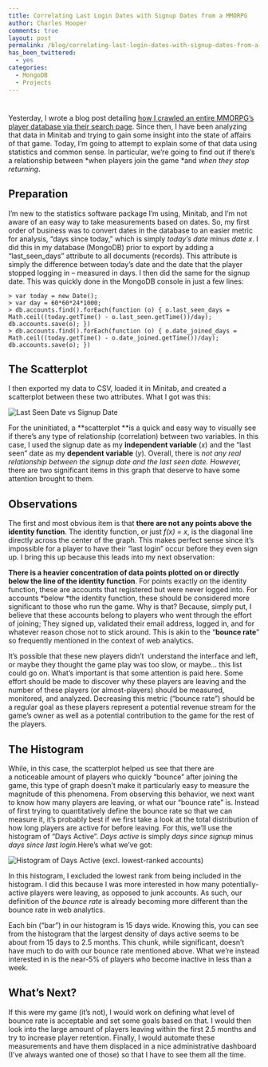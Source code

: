 ```yaml
---
title: Correlating Last Login Dates with Signup Dates from a MMORPG
author: Charles Hooper
comments: true
layout: post
permalink: /blog/correlating-last-login-dates-with-signup-dates-from-a-mmorpg/
has_been_twittered:
  - yes
categories:
  - MongoDB
  - Projects
---
```

# 

Yesterday, I wrote a blog post detailing [how I crawled an entire MMORPG’s player database via their search page][1]. Since then, I have been analyzing that data in Minitab and trying to gain some insight into the state of affairs of that game. Today, I’m going to attempt to explain some of that data using statistics and common sense. In particular, we’re going to find out if there’s a relationship between *when players join the game *and *when they stop returning*.

 [1]: http://www.charleshooper.net/blog/screen-scraping-search-results-for-information-retrieval/

## Preparation

I’m new to the statistics software package I’m using, Minitab, and I’m not aware of an easy way to take measurements based on dates. So, my first order of business was to convert dates in the database to an easier metric for analysis, “days since today,” which is simply *today’s date* minus *date x*. I did this in my database (MongoDB) prior to export by adding a “last\_seen\_days” attribute to all documents (records). This attribute is simply the difference between today’s date and the date that the player stopped logging in – measured in days. I then did the same for the signup date. This was quickly done in the MongoDB console in just a few lines:

    > var today = new Date();
    > var day = 60*60*24*1000;
    > db.accounts.find().forEach(function (o) { o.last_seen_days = Math.ceil((today.getTime() - o.last_seen.getTime())/day); db.accounts.save(o); })
    > db.accounts.find().forEach(function (o) { o.date_joined_days = Math.ceil((today.getTime() - o.date_joined.getTime())/day); db.accounts.save(o); })

## The Scatterplot

I then exported my data to CSV, loaded it in Minitab, and created a scatterplot between these two attributes. What I got was this:

![Last Seen Date vs Signup Date][2]

 [2]: http://cdn.subversity.net/cch-i/blogimgs/last_seen_vs_signup.jpg "Last Seen Date vs Signup Date"

For the uninitiated, a **scatterplot **is a quick and easy way to visually see if there’s any type of relationship (correlation) between two variables. In this case, I used the signup date as my **independent variable** (*x*) and the “last seen” date as my **dependent variable** (*y*). Overall, there is *not *any real relationship between the signup date and the last seen date. However*,* there are two significant items in this graph that deserve to have some attention brought to them.

## Observations

The first and most obvious item is that **there are not any points above the identity function**. The identity function, or just *f(x) = x*, is the diagonal line directly across the center of the graph. This makes perfect sense since it’s impossible for a player to have their “last login” occur before they even sign up. I bring this up because this leads into my next observation:

**There is a heavier concentration of data points plotted on or directly below the line of the identity function**. For points exactly *on* the identity function, these are accounts that registered but were never logged into. For accounts *below *the identity function, these should be considered more significant to those who run the game. Why is that? Because, simply put, I believe that these accounts belong to players who went through the effort of joining; They signed up, validated their email address, logged in, and for whatever reason chose not to stick around. This is akin to the “**bounce rate**” so frequently mentioned in the context of web analytics.

It’s possible that these new players didn’t  understand the interface and left, or maybe they thought the game play was too slow, or maybe… this list could go on. What’s important is that some attention is paid here. Some effort should be made to discover why these players are leaving and the number of these players (or almost-players) should be measured, monitored, and analyzed. Decreasing this metric (“bounce rate”) should be a regular goal as these players represent a potential revenue stream for the game’s owner as well as a potential contribution to the game for the rest of the players.

## The Histogram

While, in this case, the scatterplot helped us see that there are a noticeable amount of players who quickly “bounce” after joining the game, this type of graph doesn’t make it particularly easy to measure the magnitude of this phenomena. From observing this behavior, we next want to know how many players are leaving, or what our “bounce rate” is. Instead of first trying to quantitatively define the bounce rate so that we can measure it, it’s probably best if we first take a look at the total distribution of how long players are active for before leaving. For this, we’ll use the histogram of “Days Active”. *Days active* is simply *days since signup* minus *days since last login*.Here’s what we’ve got:

![][3]

 [3]: http://cdn.subversity.net/cch-i/blogimgs/days_active_hist.jpg "Histogram of Days Active (excl. lowest-ranked accounts)"

In this histogram, I excluded the lowest rank from being included in the histogram. I did this because I was more interested in how many potentially-active players were leaving, as opposed to junk accounts. As such, our definition of the *bounce rate* is already becoming more different than the bounce rate in web analytics.

Each bin (“bar”) in our histogram is 15 days wide. Knowing this, you can see from the histogram that the largest density of days active seems to be about from 15 days to 2.5 months. This chunk, while significant, doesn’t have much to do with our bounce rate mentioned above. What we’re instead interested in is the near-5% of players who become inactive in less than a week.

## What’s Next?

If this were my game (it’s not), I would work on defining what level of bounce rate is acceptable and set some goals based on that. I would then look into the large amount of players leaving within the first 2.5 months and try to increase player retention. Finally, I would automate these measurements and have them displaced in a nice administrative dashboard (I’ve always wanted one of those) so that I have to see them all the time.